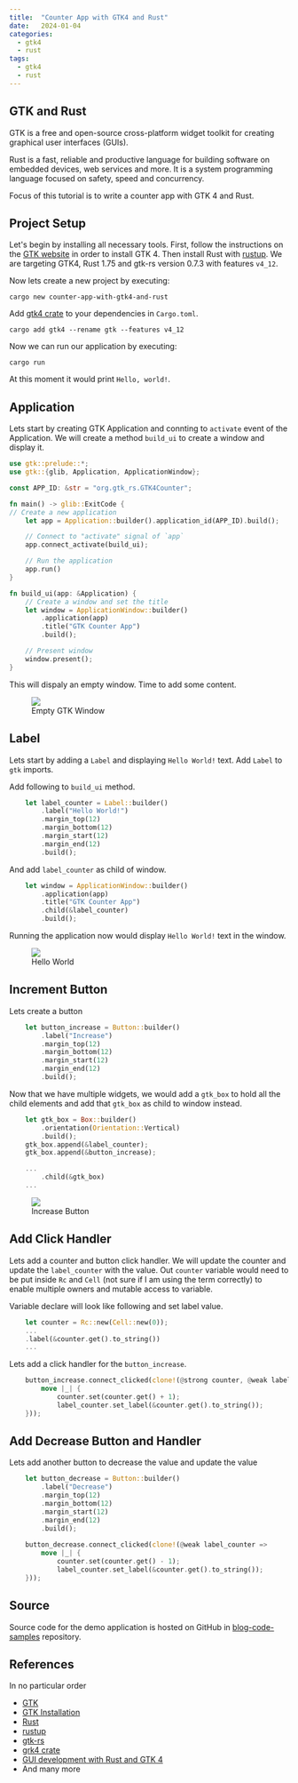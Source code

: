 ```yaml
---
title:  "Counter App with GTK4 and Rust"
date:   2024-01-04
categories:
  - gtk4
  - rust
tags:
  - gtk4
  - rust
---
```

## GTK and Rust
GTK is a free and open-source cross-platform widget toolkit for creating graphical user interfaces (GUIs).

Rust is a fast, reliable and productive language for building software on embedded devices, web services and more. It is a system programming language focused on safety, speed and concurrency.

Focus of this tutorial is to write a counter app with GTK 4 and Rust.

## Project Setup
Let's begin by installing all necessary tools. First, follow the instructions on the [GTK website](https://www.gtk.org/docs/installations/) in order to install GTK 4. Then install Rust with [rustup](https://rustup.rs/). We are targeting GTK4, Rust 1.75 and gtk-rs version 0.7.3 with features `v4_12`.

Now lets create a new project by executing:
```
cargo new counter-app-with-gtk4-and-rust
```

Add [gtk4 crate]() to your dependencies in `Cargo.toml`. 
```
cargo add gtk4 --rename gtk --features v4_12
```

Now we can run our application by executing:
```
cargo run
```
At this moment it would print `Hello, world!`.

## Application
Lets start by creating GTK Application and connting to `activate` event of the Application. We will create a method `build_ui` to create a window and display it.

```rust
use gtk::prelude::*;
use gtk::{glib, Application, ApplicationWindow};

const APP_ID: &str = "org.gtk_rs.GTK4Counter";

fn main() -> glib::ExitCode {
// Create a new application
    let app = Application::builder().application_id(APP_ID).build();

    // Connect to "activate" signal of `app`
    app.connect_activate(build_ui);

    // Run the application
    app.run()
}

fn build_ui(app: &Application) {
    // Create a window and set the title
    let window = ApplicationWindow::builder()
        .application(app)
        .title("GTK Counter App")
        .build();

    // Present window
    window.present();
}
```
This will dispaly an empty window. Time to add some content.
<figure>
  <a href="/assets/images/2024-01-04/01-blank-window.png"><img src="/assets/images/2024-01-04/01-blank-window.png"></a>
  <figcaption>Empty GTK Window</figcaption>
</figure>

## Label
Lets start by adding a `Label` and displaying `Hello World!` text. Add `Label` to `gtk` imports.

Add following to `build_ui` method.
```rust
    let label_counter = Label::builder()
        .label("Hello World!")
        .margin_top(12)
        .margin_bottom(12)
        .margin_start(12)
        .margin_end(12)
        .build();
```

And add `label_counter` as child of window.
```rust
    let window = ApplicationWindow::builder()
        .application(app)
        .title("GTK Counter App")
        .child(&label_counter)
        .build();
```
Running the application now would display `Hello World!` text in the window.
<figure>
  <a href="/assets/images/2024-01-04/02-hello-world.png"><img src="/assets/images/2024-01-04/02-hello-world.png"></a>
  <figcaption>Hello World</figcaption>
</figure>

## Increment Button
Lets create a button
```rust
    let button_increase = Button::builder()
        .label("Increase")
        .margin_top(12)
        .margin_bottom(12)
        .margin_start(12)
        .margin_end(12)
        .build();
```
Now that we have multiple widgets, we would add a `gtk_box` to hold all the child elements and add that `gtk_box` as child to window instead.
```rust
    let gtk_box = Box::builder()
        .orientation(Orientation::Vertical)
        .build();
    gtk_box.append(&label_counter);
    gtk_box.append(&button_increase);

    ...
        .child(&gtk_box)
    ...
```
<figure>
  <a href="/assets/images/2024-01-04/03-increase-button.png"><img src="/assets/images/2024-01-04/03-increase-button.png"></a>
  <figcaption>Increase Button</figcaption>
</figure>

## Add Click Handler
Lets add a counter and button click handler. We will update the counter and update the `label_counter` with the value. Out `counter` variable would need to be put inside `Rc` and `Cell` (not sure if I am using the term correctly) to enable multiple owners and mutable access to variable.

Variable declare will look like following and set label value.
```rust
    let counter = Rc::new(Cell::new(0));
    ...
    .label(&counter.get().to_string())
    ...
```

Lets add a click handler for the `button_increase`.
```rust
    button_increase.connect_clicked(clone!(@strong counter, @weak label_counter =>
        move |_| {
            counter.set(counter.get() + 1);
            label_counter.set_label(&counter.get().to_string());
    }));
```

## Add Decrease Button and Handler
Lets add another button to decrease the value and update the value
```rust
    let button_decrease = Button::builder()
        .label("Decrease")
        .margin_top(12)
        .margin_bottom(12)
        .margin_start(12)
        .margin_end(12)
        .build();
    
    button_decrease.connect_clicked(clone!(@weak label_counter =>
        move |_| {
            counter.set(counter.get() - 1);
            label_counter.set_label(&counter.get().to_string());
    }));
```

## Source
Source code for the demo application is hosted on GitHub in [blog-code-samples](https://github.com/kashifsoofi/blog-code-samples/tree/main/gtk4-rust-counter-app) repository.

## References
In no particular order
* [GTK](https://www.gtk.org/)
* [GTK Installation](https://www.gtk.org/docs/installations/)
* [Rust](https://www.rust-lang.org/)
* [rustup](https://rustup.rs/)
* [gtk-rs](https://gtk-rs.org/)
* [grk4 crate](https://crates.io/crates/gtk4)
* [GUI development with Rust and GTK 4](https://gtk-rs.org/gtk4-rs/stable/latest/book/)
* And many more